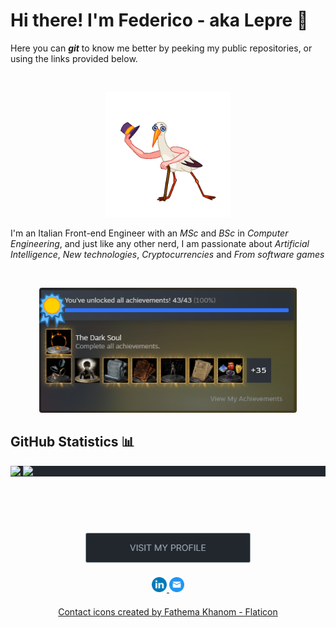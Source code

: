 # Hi there! I'm Federico - aka <b>Lepre</b> 🐇

<p>Here you can  <b><i>git</i></b> to know me better by peeking my public repositories, or using the links provided below.</p>
<br />
 <p align="center">
<img height="200" src="./assets/wave-anim.gif" />
</p>

<p>I'm an Italian Front-end Engineer with an <i>MSc</i> and <i>BSc</i> in <i>Computer Engineering</i>, and just like any other nerd, I am passionate about <i>Artificial Intelligence</i>, <i>New technologies</i>, <i>Cryptocurrencies</i> and <i>From software games</i></p>

<br />
 <p align="center">
<img style="border-radius: 4px" height="200" src="./assets/ds3-steam-completionist.png" />
</p>

## GitHub Statistics 📊

<div style="background-color: #22272e; width: 100%;"><img align="top" src="https://github-readme-stats.vercel.app/api?username=gitLepre&show_icons=true&hide_border=true&bg_color=22272e&icon_color=adbac7&text_color=adbac7&title_color=adbac7" />
<img align="top" src="https://github-readme-stats.vercel.app/api/top-langs/?username=gitLepre&hide_border=true&bg_color=22272e&text_color=adbac7&title_color=adbac7&layout=compact&exclude_repo=natural-language-processing,Software-Engineering-Exam---Rina&langs_count=3" />
</div>

<p align="center" style="margin-top:90px;">
<a href="https://federicolorrai.it" target="_blank" style="color: #3178C6;">
    <img height="48"src="assets/portfolio-link.png"  title="Send Email" /></a>
</p>

<p align="center" style="margin-top:20px;margin-bottom: 20px;">
    <a href="https://www.linkedin.com/in/federicolorrai/">
        <img width="24" src="assets/linkedin.png"  title="Federico Lorrai's Profile" / >
    </a>
    <a href="mailto:io@federicolorrai.it">
        <img width="24" src="assets/mail.png"  title="Send Email" />
    </a>
</p>
<p align="center"><a href="https://www.flaticon.com/free-icons/email" title="email icons">Contact icons created by Fathema Khanom - Flaticon</a></p>

